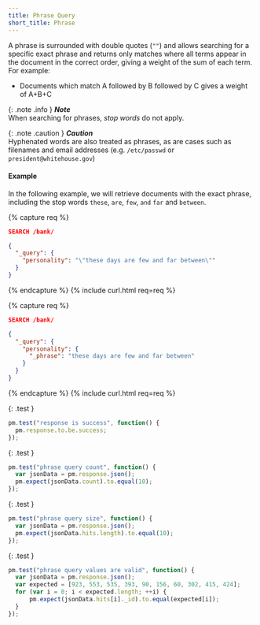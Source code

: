 ```yaml
---
title: Phrase Query
short_title: Phrase
---
```


A phrase is surrounded with double quotes (`""`) and allows searching for a
specific exact phrase and returns only matches where all terms appear in the
document in the correct order, giving a weight of the sum of each term.
For example:

* Documents which match A followed by B followed by C gives a weight of A+B+C

{: .note .info }
**_Note_**<br>
When searching for phrases, _stop words_ do not apply.

{: .note .caution }
**_Caution_**<br>
Hyphenated words are also treated as phrases, as are cases such as filenames
and email addresses (e.g. `/etc/passwd` or `president@whitehouse.gov`)

#### Example

In the following example, we will retrieve documents with the exact phrase,
including the stop words `these`, `are`, `few`, `and` `far` and `between`.

{% capture req %}

```json
SEARCH /bank/

{
  "_query": {
    "personality": "\"these days are few and far between\""
  }
}
```
{% endcapture %}
{% include curl.html req=req %}

{% capture req %}

```json
SEARCH /bank/

{
  "_query": {
    "personality": {
      "_phrase": "these days are few and far between"
    }
  }
}
```
{% endcapture %}
{% include curl.html req=req %}

{: .test }

```js
pm.test("response is success", function() {
  pm.response.to.be.success;
});
```

{: .test }

```js
pm.test("phrase query count", function() {
  var jsonData = pm.response.json();
  pm.expect(jsonData.count).to.equal(10);
});
```

{: .test }

```js
pm.test("phrase query size", function() {
  var jsonData = pm.response.json();
  pm.expect(jsonData.hits.length).to.equal(10);
});
```

{: .test }

```js
pm.test("phrase query values are valid", function() {
  var jsonData = pm.response.json();
  var expected = [923, 553, 535, 393, 90, 156, 60, 302, 415, 424];
  for (var i = 0; i < expected.length; ++i) {
      pm.expect(jsonData.hits[i]._id).to.equal(expected[i]);
  }
});
```
